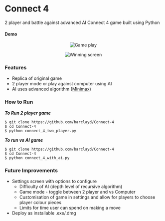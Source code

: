 # Connect 4

2 player and battle against advanced AI Connect 4 game built using Python


#### Demo

<p align="center">
  <img alt="Game play" src='https://user-images.githubusercontent.com/39765499/56461895-fad2f000-63b1-11e9-8b41-ee9dc6aabc4c.gif'>
</p>

<p align="center">
  <img alt="Winning screen" src='https://user-images.githubusercontent.com/39765499/56461893-f9092c80-63b1-11e9-9a9e-d46439a6365a.png'>
</p>

### Features

* Replica of original game
* 2 player mode or play against computer using AI
* AI uses advanced algorithm ([Minimax](https://www.geeksforgeeks.org/minimax-algorithm-in-game-theory-set-1-introduction/))

### How to Run

**_To Run 2 player game_**

```
$ git clone https://github.com/barclayd/Connect-4
$ cd Connect-4
$ python connect_4_two_player.py
```

**_To run vs AI game_**

```
$ git clone https://github.com/barclayd/Connect-4
$ cd Connect-4
$ python connect_4_with_ai.py
```

### Future Improvements

* Settings screen with options to configure
    * Difficulty of AI (depth level of recursive algorithm)
    * Game mode - toggle between 2 player and vs Computer
    * Customisation of game in settings and allow for players to choose player colour pieces
    * Limits for time user can spend on making a move
* Deploy as installable .exe/.dmg
